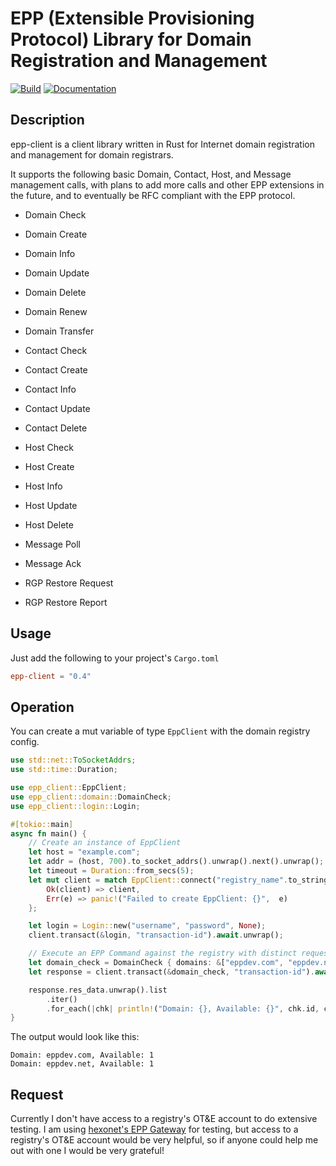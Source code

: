 # EPP (Extensible Provisioning Protocol) Library for Domain Registration and Management

[![Build](https://ci.masalachai.net/api/badges/masalachai/epp-client/status.svg)](https://ci.masalachai.net/masalachai/epp-client)
[![Documentation](https://docs.rs/epp-client/badge.svg)](https://docs.rs/epp-client/)

## Description

epp-client is a client library written in Rust for Internet domain registration
and management for domain registrars.

It supports the following basic Domain, Contact, Host, and Message management
calls, with plans to add more calls and other EPP extensions in the future, and
to eventually be RFC compliant with the EPP protocol.

- Domain Check
- Domain Create
- Domain Info
- Domain Update
- Domain Delete
- Domain Renew
- Domain Transfer

- Contact Check
- Contact Create
- Contact Info
- Contact Update
- Contact Delete

- Host Check
- Host Create
- Host Info
- Host Update
- Host Delete

- Message Poll
- Message Ack

- RGP Restore Request
- RGP Restore Report

## Usage

Just add the following to your project's `Cargo.toml`

```toml
epp-client = "0.4"
```

## Operation

You can create a mut variable of type `EppClient` with the domain registry config.

```rust
use std::net::ToSocketAddrs;
use std::time::Duration;

use epp_client::EppClient;
use epp_client::domain::DomainCheck;
use epp_client::login::Login;

#[tokio::main]
async fn main() {
    // Create an instance of EppClient
    let host = "example.com";
    let addr = (host, 700).to_socket_addrs().unwrap().next().unwrap();
    let timeout = Duration::from_secs(5);
    let mut client = match EppClient::connect("registry_name".to_string(), addr, host, None, timeout).await {
        Ok(client) => client,
        Err(e) => panic!("Failed to create EppClient: {}",  e)
    };

    let login = Login::new("username", "password", None);
    client.transact(&login, "transaction-id").await.unwrap();

    // Execute an EPP Command against the registry with distinct request and response objects
    let domain_check = DomainCheck { domains: &["eppdev.com", "eppdev.net"] };
    let response = client.transact(&domain_check, "transaction-id").await.unwrap();

    response.res_data.unwrap().list
        .iter()
        .for_each(|chk| println!("Domain: {}, Available: {}", chk.id, chk.available));
}
```

The output would look like this:

```text
Domain: eppdev.com, Available: 1
Domain: eppdev.net, Available: 1
```

## Request

Currently I don't have access to a registry's OT&E account to do extensive
testing. I am using
[hexonet's EPP Gateway](https://wiki.hexonet.net/wiki/EPP_Gateway) for testing,
but access to a registry's OT&E account would be very helpful, so if anyone
could help me out with one I would be very grateful!
